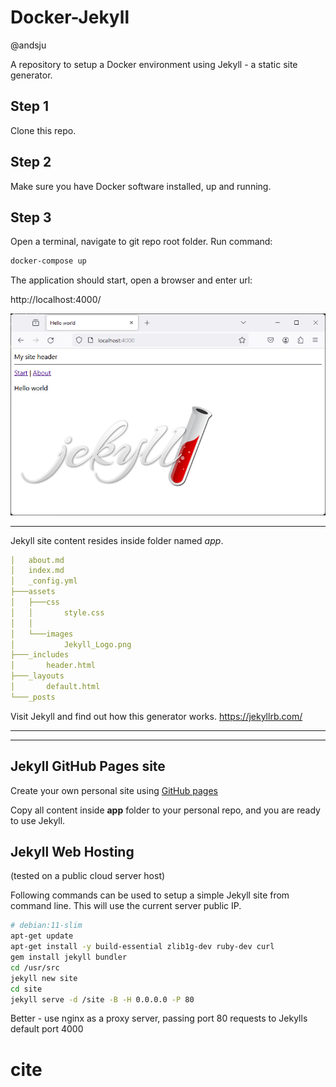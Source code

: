 # Docker-Jekyll
@andsju

A repository to setup a Docker environment using Jekyll - a static site generator. 

## Step 1
Clone this repo.

## Step 2
Make sure you have Docker software installed, up and running.

## Step 3
Open a terminal, navigate to git repo root folder. Run command:

```bash
docker-compose up
```

The application should start, open a browser and enter url:

http://localhost:4000/

![Browser](screens/jekyll-1.png)

---

Jekyll site content resides inside folder named *app*. 

```yml
│   about.md
│   index.md
│   _config.yml
├───assets
│   ├───css
│   │       style.css
│   │
│   └───images
│           Jekyll_Logo.png
├───_includes
│       header.html
├───_layouts
│       default.html
└───_posts
```

Visit Jekyll and find out how this generator works.
https://jekyllrb.com/ 


---
---

## Jekyll GitHub Pages site

Create your own personal site using [GitHub pages](https://docs.github.com/en/pages/getting-started-with-github-pages/creating-a-github-pages-site)

Copy all content inside **app** folder to your personal repo, and you are ready to use Jekyll.  




## Jekyll Web Hosting 

(tested on a public cloud server host)

Following commands can be used to setup a simple Jekyll site from command line. This will use the current server public IP.

```bash
# debian:11-slim
apt-get update
apt-get install -y build-essential zlib1g-dev ruby-dev curl
gem install jekyll bundler
cd /usr/src
jekyll new site
cd site
jekyll serve -d /site -B -H 0.0.0.0 -P 80
```

Better - use nginx as a proxy server, passing port 80 requests to Jekylls default port 4000 
# cite
